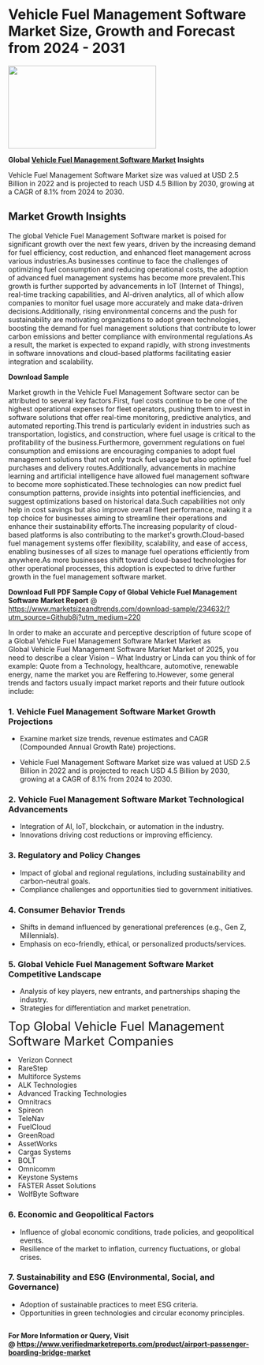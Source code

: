 <H1>Vehicle Fuel Management Software Market Size, Growth and Forecast from 2024 - 2031</H1><img class="aligncenter size-medium wp-image-584254" src="https://thirdeyenews.in/wp-content/uploads/2024/09/Global-Market-Research-300x168.jpeg" alt="" width="300" height="168" /><p><strong>Global&nbsp;<a href="https://www.marketsizeandtrends.com/download-sample/234632/?utm_source=Github8j?utm_medium=220">Vehicle Fuel Management Software Market</a> Insights</strong></p><p>Vehicle Fuel Management Software Market size was valued at USD 2.5 Billion in 2022 and is projected to reach USD 4.5 Billion by 2030, growing at a CAGR of 8.1% from 2024 to 2030.</p><p><h2>Market Growth Insights</h2> <p>The global Vehicle Fuel Management Software market is poised for significant growth over the next few years, driven by the increasing demand for fuel efficiency, cost reduction, and enhanced fleet management across various industries.As businesses continue to face the challenges of optimizing fuel consumption and reducing operational costs, the adoption of advanced fuel management systems has become more prevalent.This growth is further supported by advancements in IoT (Internet of Things), real-time tracking capabilities, and AI-driven analytics, all of which allow companies to monitor fuel usage more accurately and make data-driven decisions.Additionally, rising environmental concerns and the push for sustainability are motivating organizations to adopt green technologies, boosting the demand for fuel management solutions that contribute to lower carbon emissions and better compliance with environmental regulations.As a result, the market is expected to expand rapidly, with strong investments in software innovations and cloud-based platforms facilitating easier integration and scalability.</p> <p><strong>Download Sample</strong></p> <p>Market growth in the Vehicle Fuel Management Software sector can be attributed to several key factors.First, fuel costs continue to be one of the highest operational expenses for fleet operators, pushing them to invest in software solutions that offer real-time monitoring, predictive analytics, and automated reporting.This trend is particularly evident in industries such as transportation, logistics, and construction, where fuel usage is critical to the profitability of the business.Furthermore, government regulations on fuel consumption and emissions are encouraging companies to adopt fuel management solutions that not only track fuel usage but also optimize fuel purchases and delivery routes.Additionally, advancements in machine learning and artificial intelligence have allowed fuel management software to become more sophisticated.These technologies can now predict fuel consumption patterns, provide insights into potential inefficiencies, and suggest optimizations based on historical data.Such capabilities not only help in cost savings but also improve overall fleet performance, making it a top choice for businesses aiming to streamline their operations and enhance their sustainability efforts.The increasing popularity of cloud-based platforms is also contributing to the market's growth.Cloud-based fuel management systems offer flexibility, scalability, and ease of access, enabling businesses of all sizes to manage fuel operations efficiently from anywhere.As more businesses shift toward cloud-based technologies for other operational processes, this adoption is expected to drive further growth in the fuel management software market.</p> <p><span class=""><strong>Download Full PDF Sample Copy of Global Vehicle Fuel Management Software Market Report</strong> @ <a href="https://www.marketsizeandtrends.com/download-sample/234632/?utm_source=Github8j?utm_medium=220" target="_blank">https://www.marketsizeandtrends.com/download-sample/234632/?utm_source=Github8j?utm_medium=220</a></span></p><p>In order to make an accurate and perceptive description of future scope of a Global&nbsp;Vehicle Fuel Management Software Market Market as Global&nbsp;Vehicle Fuel Management Software Market Market of 2025, you need to describe a clear Vision &ndash; What Industry or Linda can you think of for example: Quote from a Technology, healthcare, automotive, renewable energy, name the market you are Reffering to.However, some general trends and factors usually impact market reports and their future outlook include:</p><h3>1.&nbsp;<strong>Vehicle Fuel Management Software Market Growth Projections</strong></h3><ul><li>Examine market size trends, revenue estimates and CAGR (Compounded Annual Growth Rate) projections.</li><li><p>Vehicle Fuel Management Software Market size was valued at USD 2.5 Billion in 2022 and is projected to reach USD 4.5 Billion by 2030, growing at a CAGR of 8.1% from 2024 to 2030.</p></li></ul><h3>2.&nbsp;<strong>Vehicle Fuel Management Software Market Technological Advancements</strong></h3><ul><li>Integration of AI, IoT, blockchain, or automation in the industry.</li><li>Innovations driving cost reductions or improving efficiency.</li></ul><h3>3.&nbsp;<strong>Regulatory and Policy Changes</strong></h3><ul><li>Impact of global and regional regulations, including sustainability and carbon-neutral goals.</li><li>Compliance challenges and opportunities tied to government initiatives.</li></ul><h3>4.&nbsp;<strong>Consumer Behavior Trends</strong></h3><ul><li>Shifts in demand influenced by generational preferences (e.g., Gen Z, Millennials).</li><li>Emphasis on eco-friendly, ethical, or personalized products/services.</li></ul><h3>5.&nbsp;<strong>Global Vehicle Fuel Management Software Market Competitive Landscape</strong></h3><ul><li>Analysis of key players, new entrants, and partnerships shaping the industry.</li><li>Strategies for differentiation and market penetration.</li></ul><p data-pm-slice="1 1 []"><span style="color: inherit; font-family: inherit; font-size: 25px;">Top Global Vehicle Fuel Management Software Market Companies</span></p><div class="" data-test-id=""><p><li>Verizon Connect</li><li> RareStep</li><li> Multiforce Systems</li><li> ALK Technologies</li><li> Advanced Tracking Technologies</li><li> Omnitracs</li><li> Spireon</li><li> TeleNav</li><li> FuelCloud</li><li> GreenRoad</li><li> AssetWorks</li><li> Cargas Systems</li><li> BOLT</li><li> Omnicomm</li><li> Keystone Systems</li><li> FASTER Asset Solutions</li><li> WolfByte Software</li></p></div><h3>6.&nbsp;<strong>Economic and Geopolitical Factors</strong></h3><ul><li>Influence of global economic conditions, trade policies, and geopolitical events.</li><li>Resilience of the market to inflation, currency fluctuations, or global crises.</li></ul><h3>7.&nbsp;<strong>Sustainability and ESG (Environmental, Social, and Governance)</strong></h3><ul><li>Adoption of sustainable practices to meet ESG criteria.</li><li>Opportunities in green technologies and circular economy principles.</li></ul><h2><strong style="font-size: 14px;">For More Information or Query, Visit @&nbsp;</strong><a style="background-color: #ffffff; font-size: 14px;" href="https://www.marketsizeandtrends.com/report/vehicle-fuel-management-software-market/" target="_blank">https://www.verifiedmarketreports.com/product/airport-passenger-boarding-bridge-market</a></h2>